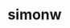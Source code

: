 ---
title: simonw
github: https://github.com/simonw
mode: dark
transition: 3s
archetype:
  - Little Bit of Everything
---